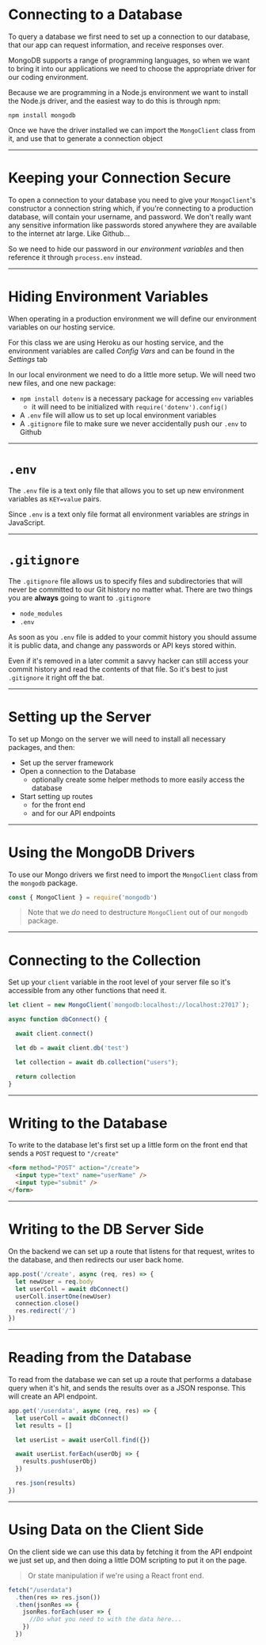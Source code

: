 # Connecting to a Database

To query a database we first need to set up a connection to our database, that our app can request information, and receive responses over.

MongoDB supports a range of programming languages, so when we want to bring it into our applications we need to choose the appropriate driver for our coding environment.

Because we are programming in a Node.js environment we want to install the Node.js driver, and the easiest way to do this is through npm:

```
npm install mongodb
```

Once we have the driver installed we can import the `MongoClient` class from it, and use that to generate a connection object

---

# Keeping your Connection Secure

To open a connection to your database you need to give your `MongoClient`'s constructor a connection string which, if you're connecting to a production database, will contain your username, and password. We don't really want any sensitive information like passwords stored anywhere they are available to the internet atr large. Like Github...

So we need to hide our password in our *environment variables* and then reference it through `process.env` instead.

---

# Hiding Environment Variables

When operating in a production environment we will define our environment variables on our hosting service.

For this class we are using Heroku as our hosting service, and the environment variables are called *Config Vars* and can be found in the *Settings* tab

In our local environment we need to do a little more setup. We will need two new files, and one new package:

* `npm install dotenv` is a necessary package for accessing `env` variables
  * it will need to be initialized with `require('dotenv').config()`
* A `.env` file will allow us to set up local environment variables
* A `.gitignore` file to make sure we never accidentally push our `.env` to Github

---

# `.env`

The `.env` file is a text only file that allows you to set up new environment variables as `KEY=value` pairs.

Since `.env` is a text only file format all environment variables are *strings* in JavaScript.

---

# `.gitignore`

The `.gitignore` file allows us to specify files and subdirectories that will never be committed to our Git history no matter what. There are two things you are **always** going to want to `.gitignore`

* `node_modules`
* `.env`

As soon as you `.env` file is added to your commit history you should assume it is public data, and change any passwords or API keys stored within.

Even if it's removed in a later commit a savvy hacker can still access your commit history and read the contents of that file. So it's best to just `.gitignore` it right off the bat.

---

# Setting up the Server

To set up Mongo on the server we will need to install all necessary packages, and then:

* Set up the server framework
* Open a connection to the Database
  * optionally create some helper methods to more easily access the database
* Start setting up routes
  * for the front end
  * and for our API endpoints

---

# Using the MongoDB Drivers

To use our Mongo drivers we first need to import the `MongoClient` class from the `mongodb` package.

```js
const { MongoClient } = require('mongodb')
```

> Note that we *do* need to destructure `MongoClient` out of our `mongodb` package.

---

# Connecting to the Collection

Set up your `client` variable in the root level of your server file so it's accessible from any other functions that need it.

```js
let client = new MongoClient(`mongodb:localhost://localhost:27017`);

async function dbConnect() {

  await client.connect()

  let db = await client.db('test')

  let collection = await db.collection("users");

  return collection
}
```

---

# Writing to the Database

To write to the database let's first set up a little form on the front end that sends a `POST` request to `"/create"`

```html
<form method="POST" action="/create">
  <input type="text" name="userName" />
  <input type="submit" />
</form>
```

---

# Writing to the DB Server Side

On the backend we can set up a route that listens for that request, writes to the database, and then redirects our user back home.

```js
app.post('/create', async (req, res) => {
  let newUser = req.body
  let userColl = await dbConnect()
  userColl.insertOne(newUser)
  connection.close()
  res.redirect('/')
})
```

---

# Reading from the Database

To read from the database we can set up a route that performs a database query when it's hit, and sends the results over as a JSON response. This will create an API endpoint.

```js
app.get('/userdata', async (req, res) => {
  let userColl = await dbConnect()
  let results = []

  let userList = await userColl.find({})

  await userList.forEach(userObj => {
    results.push(userObj)
  })

  res.json(results)
})
```

---

# Using Data on the Client Side

On the client side we can use this data by fetching it from the API endpoint we just set up, and then doing a little DOM scripting to put it on the page.

> Or state manipulation if we're using a React front end.

```js
fetch("/userdata")
  .then(res => res.json())
  .then(jsonRes => {
    jsonRes.forEach(user => {
      //Do what you need to with the data here...
    })
  })
```
